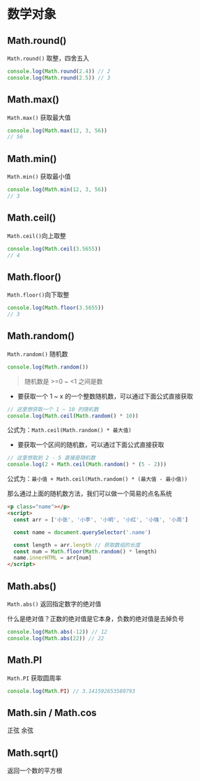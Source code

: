 # 数学对象

## Math.round()

`Math.round()` 取整，四舍五入

```js
console.log(Math.round(2.4)) // 2
console.log(Math.round(2.5)) // 3
```

## Math.max()

`Math.max()` 获取最大值

```js
console.log(Math.max(12, 3, 56))
// 56
```

## Math.min()

`Math.min()` 获取最小值

```js
console.log(Math.min(12, 3, 56))
// 3
```

## Math.ceil()

`Math.ceil()`向上取整

```js
console.log(Math.ceil(3.5655))
// 4
```

## Math.floor()

`Math.floor()`向下取整

```js
console.log(Math.floor(3.5655))
// 3
```

## Math.random()

`Math.random()` 随机数

```js
console.log(Math.random())
```

> 随机数是 >=0 ~ <1 之间是数

- 要获取一个 1 ~ x 的一个整数随机数，可以通过下面公式直接获取

```js
// 这里想获取一个 1 ~ 10 的随机数
console.log(Math.ceil(Math.random() * 10))
```

公式为：`Math.ceil(Math.random() * 最大值)`

- 要获取一个区间的随机数，可以通过下面公式直接获取

```js
// 这里想取到 2 - 5 直接是随机数
console.log(2 + Math.ceil(Math.random() * (5 - 2)))
```

公式为：`最小值 + Math.ceil(Math.random() * (最大值 - 最小值))`

那么通过上面的随机数方法，我们可以做一个简易的点名系统

```html
<p class="name"></p>
<script>
  const arr = ['小张', '小李', '小明', '小红', '小强', '小周']

  const name = document.querySelector('.name')

  const length = arr.length // 获取数组的长度
  const num = Math.floor(Math.random() * length)
  name.innerHTML = arr[num]
</script>
```

## Math.abs()

`Math.abs()` 返回指定数字的绝对值

什么是绝对值？正数的绝对值是它本身，负数的绝对值是去掉负号

```js
console.log(Math.abs(-12)) // 12
console.log(Math.abs(22)) // 22
```

## Math.PI

`Math.PI` 获取圆周率

```js
console.log(Math.PI) // 3.141592653589793
```

## Math.sin / Math.cos

正弦 余弦

## Math.sqrt()

返回一个数的平方根
